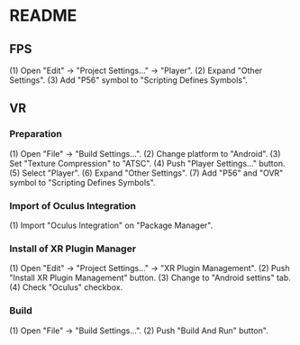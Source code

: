 # README

## FPS

(1) Open "Edit" -> "Project Settings..." -> "Player".
(2) Expand "Other Settings".
(3) Add "P56" symbol to "Scripting Defines Symbols".

## VR

### Preparation

(1) Open "File" -> "Build Settings...".
(2) Change platform to "Android".
(3) Set "Texture Compression" to "ATSC".
(4) Push "Player Settings..." button.
(5) Select "Player".
(6) Expand "Other Settings".
(7) Add "P56" and "OVR" symbol to "Scripting Defines Symbols".

### Import of Oculus Integration

(1) Import "Oculus Integration" on "Package Manager".

### Install of XR Plugin Manager

(1) Open "Edit" -> "Project Settings..." -> "XR Plugin Management".
(2) Push "Install XR Plugin Management" button.
(3) Change to "Android settins" tab.
(4) Check "Oculus" checkbox.

### Build

(1) Open "File" -> "Build Settings...".
(2) Push "Build And Run" button".

